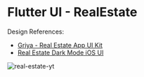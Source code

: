 # Flutter UI - RealEstate

Design References:

- [Griya - Real Estate App UI Kit](https://www.figma.com/community/file/1214199311197192274)
- [Real Estate Dark Mode iOS UI](https://dribbble.com/shots/11062464-Real-Estate-Dark-Mode-iOS-UI)

![real-estate-yt](https://user-images.githubusercontent.com/74099030/231788448-1ff3b1c0-0f2c-42a1-90d4-2f5eed0171b0.jpg)

